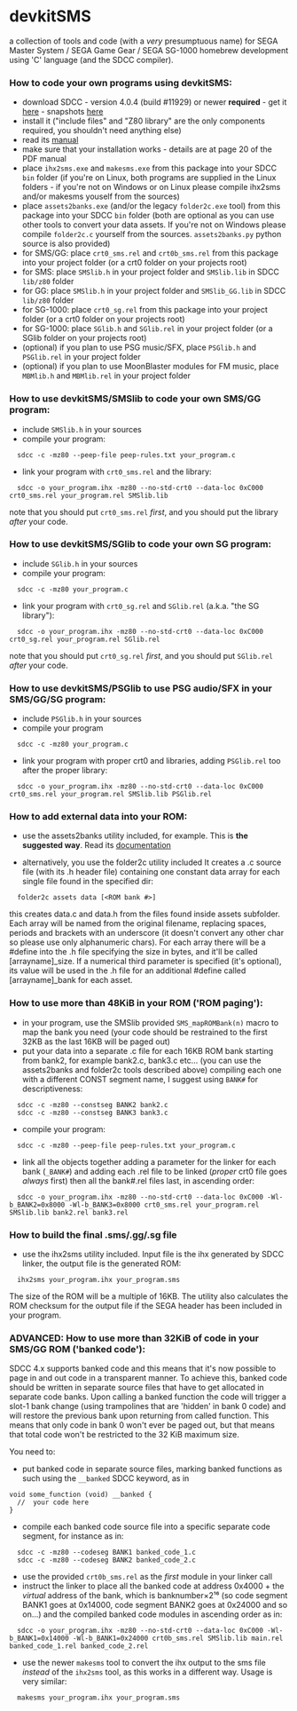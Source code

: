 devkitSMS
=======

a collection of tools and code (with a *very* presumptuous name) for SEGA Master System / SEGA Game Gear / SEGA SG-1000 homebrew development using 'C' language (and the SDCC compiler).

### How to code your own programs using devkitSMS:

* download SDCC - version 4.0.4 (build #11929) or newer **required** - get it [here](http://sdcc.sourceforge.net/) - snapshots [here](http://sdcc.sourceforge.net/snap.php) 
* install it ("include files" and "Z80 library" are the only components required, you shouldn't need anything else)
* read its [manual](http://sdcc.sourceforge.net/doc/sdccman.pdf)
* make sure that your installation works - details are at page 20 of the PDF manual
* place `ihx2sms.exe` and `makesms.exe` from this package into your SDCC `bin` folder
  (if you're on Linux, both programs are supplied in the Linux folders - if you're not on Windows or on Linux please compile ihx2sms and/or makesms youself from the sources)
* place `assets2banks.exe` (and/or the legacy `folder2c.exe` tool) from this package into your SDCC `bin` folder
  (both are optional as you can use other tools to convert your data assets. If you're not on Windows please compile `folder2c.c` yourself from the sources. `assets2banks.py` python source is also provided)
* for SMS/GG:  place `crt0_sms.rel` and `crt0b_sms.rel` from this package into your project folder (or a crt0 folder on your projects root)
* for SMS: place `SMSlib.h` in your project folder and `SMSlib.lib` in SDCC `lib/z80` folder
* for GG:  place `SMSlib.h` in your project folder and `SMSlib_GG.lib` in SDCC `lib/z80` folder
* for SG-1000: place `crt0_sg.rel` from this package into your project folder (or a crt0 folder on your projects root)
* for SG-1000: place `SGlib.h` and `SGlib.rel` in your project folder (or a SGlib folder on your projects root)
* (optional) if you plan to use PSG music/SFX, place `PSGlib.h` and `PSGlib.rel` in your project folder
* (optional) if you plan to use MoonBlaster modules for FM music, place `MBMlib.h` and `MBMlib.rel` in your project folder

### How to use devkitSMS/SMSlib to code your own SMS/GG program:

* include `SMSlib.h` in your sources
* compile your program:
```
  sdcc -c -mz80 --peep-file peep-rules.txt your_program.c
```
* link your program with `crt0_sms.rel` and the library:
```
  sdcc -o your_program.ihx -mz80 --no-std-crt0 --data-loc 0xC000 crt0_sms.rel your_program.rel SMSlib.lib
```
  note that you should put `crt0_sms.rel` *first*, and you should put the library *after* your code.
  
### How to use devkitSMS/SGlib to code your own SG program:

* include `SGlib.h` in your sources
* compile your program:
```
  sdcc -c -mz80 your_program.c
```
* link your program with `crt0_sg.rel` and `SGlib.rel` (a.k.a. "the SG library"):
```
  sdcc -o your_program.ihx -mz80 --no-std-crt0 --data-loc 0xC000 crt0_sg.rel your_program.rel SGlib.rel
```
  note that you should put `crt0_sg.rel` *first*, and you should put `SGlib.rel` *after* your code.
  
### How to use devkitSMS/PSGlib to use PSG audio/SFX in your SMS/GG/SG program:

* include `PSGlib.h` in your sources
* compile your program
```
  sdcc -c -mz80 your_program.c
```
* link your program with proper crt0 and libraries, adding `PSGlib.rel` too after the proper library:
```
  sdcc -o your_program.ihx -mz80 --no-std-crt0 --data-loc 0xC000 crt0_sms.rel your_program.rel SMSlib.lib PSGlib.rel
```

### How to add external data into your ROM:

* use the assets2banks utility included, for example.
  This is **the suggested way**. Read its [documentation](https://github.com/sverx/devkitSMS/blob/master/assets2banks/README.md)

* alternatively, you use the folder2c utility included
  It creates a .c source file (with its .h header file) containing one constant data array for each single file found in the specified dir:
```
  folder2c assets data [<ROM bank #>]
```
  this creates data.c and data.h from the files found inside assets subfolder.
Each array will be named from the original filename, replacing spaces, periods and brackets with an underscore (it doesn't convert any other char so please use only alphanumeric chars). For each array there will be a #define into the .h file specifying the size in bytes, and it'll be called [arrayname]_size.
If a numerical third parameter is specified (it's optional), its value will be used in the .h file for an additional #define called [arrayname]_bank for each asset.

### How to use more than 48KiB in your ROM ('ROM paging'):

* in your program, use the SMSlib provided `SMS_mapROMBank(n)` macro to map the bank you need (your code should be restrained to the first 32KB as the last 16KB will be paged out)
* put your data into a separate .c file for each 16KB ROM bank starting from bank2, for example bank2.c, bank3.c etc... (you can use the assets2banks and folder2c tools described above) compiling each one with a different CONST segment name, I suggest using `BANK#` for descriptiveness:
```
  sdcc -c -mz80 --constseg BANK2 bank2.c
  sdcc -c -mz80 --constseg BANK3 bank3.c
```
* compile your program:
```
  sdcc -c -mz80 --peep-file peep-rules.txt your_program.c
```
* link all the objects together adding a parameter for the linker for each bank (`_BANK#`) and adding each .rel file to be linked (*proper* crt0 file goes *always* first) then all the bank#.rel files last, in ascending order:
```
  sdcc -o your_program.ihx -mz80 --no-std-crt0 --data-loc 0xC000 -Wl-b_BANK2=0x8000 -Wl-b_BANK3=0x8000 crt0_sms.rel your_program.rel SMSlib.lib bank2.rel bank3.rel
```

### How to build the final .sms/.gg/.sg file

* use the ihx2sms utility included. Input file is the ihx generated by SDCC linker, the output file is the generated ROM:
```
  ihx2sms your_program.ihx your_program.sms
```
  The size of the ROM will be a multiple of 16KB. The utility also calculates the ROM checksum for the output file if the SEGA header has been included in your program.

### ADVANCED: How to use more than 32KiB of code in your SMS/GG ROM ('banked code'):

SDCC 4.x supports banked code and this means that it's now possible to page in and out code in a transparent manner. To achieve this, banked code should be written in separate source files that have to get allocated in separate code banks. Upon calling a banked function the code will trigger a slot-1 bank change (using trampolines that are 'hidden' in bank 0 code) and will restore the previous bank upon returning from called function. This means that only code in bank 0 won't ever be paged out, but that means that total code won't be restricted to the 32 KiB maximum size.

You need to:
* put banked code in separate source files, marking banked functions as such using the `__banked` SDCC keyword, as in

```
void some_function (void) __banked {
  //  your code here 
}
```
* compile each banked code source file into a specific separate code segment, for instance as in:
```
  sdcc -c -mz80 --codeseg BANK1 banked_code_1.c
  sdcc -c -mz80 --codeseg BANK2 banked_code_2.c
```
* use the provided `crt0b_sms.rel` as the *first* module in your linker call
* instruct the linker to place all the banked code at address 0x4000 + the _virtual_ address of the bank, which is banknumber×2¹⁶ (so code segment BANK1 goes at 0x14000, code segment BANK2 goes at 0x24000 and so on...) and the compiled banked code modules in ascending order as in:
```
  sdcc -o your_program.ihx -mz80 --no-std-crt0 --data-loc 0xC000 -Wl-b_BANK1=0x14000 -Wl-b_BANK1=0x24000 crt0b_sms.rel SMSlib.lib main.rel banked_code_1.rel banked_code_2.rel
```
* use the newer `makesms` tool to convert the ihx output to the sms file _instead_ of the `ihx2sms` tool, as this works in a different way. Usage is very similar:
```
  makesms your_program.ihx your_program.sms
```


